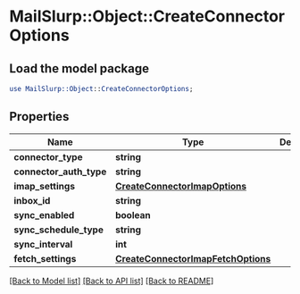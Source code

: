 # MailSlurp::Object::CreateConnectorOptions

## Load the model package
```perl
use MailSlurp::Object::CreateConnectorOptions;
```

## Properties
Name | Type | Description | Notes
------------ | ------------- | ------------- | -------------
**connector_type** | **string** |  | 
**connector_auth_type** | **string** |  | 
**imap_settings** | [**CreateConnectorImapOptions**](CreateConnectorImapOptions) |  | [optional] 
**inbox_id** | **string** |  | [optional] 
**sync_enabled** | **boolean** |  | 
**sync_schedule_type** | **string** |  | 
**sync_interval** | **int** |  | [optional] 
**fetch_settings** | [**CreateConnectorImapFetchOptions**](CreateConnectorImapFetchOptions) |  | [optional] 

[[Back to Model list]](../README#documentation-for-models) [[Back to API list]](../README#documentation-for-api-endpoints) [[Back to README]](../README)


